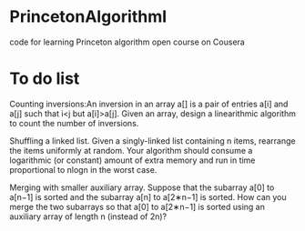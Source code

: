 # PrincetonAlgorithmI
code for learning Princeton algorithm open course on Cousera

# To do list
Counting inversions:An inversion in an array a[] is a pair of entries a[i] and a[j] such that i<j but a[i]>a[j]. Given an array, design a linearithmic algorithm to count the number of inversions.

Shuffling a linked list. Given a singly-linked list containing n items, rearrange the items uniformly at random. Your algorithm should consume a logarithmic (or constant) amount of extra memory and run in time proportional to nlogn in the worst case.

Merging with smaller auxiliary array. Suppose that the subarray a[0] to a[n−1] is sorted and the subarray a[n] to a[2∗n−1] is sorted. How can you merge the two subarrays so that a[0] to a[2∗n−1] is sorted using an auxiliary array of length n (instead of 2n)?

